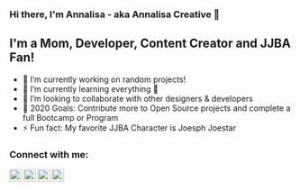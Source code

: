 ### Hi there, I'm Annalisa - aka Annalisa Creative 👋

## I'm a Mom, Developer, Content Creator and JJBA Fan!
- 🔭 I’m currently working on random projects!
- 🌱 I’m currently learning everything 🤣
- 👯 I’m looking to collaborate with other designers & developers
- 🥅 2020 Goals: Contribute more to Open Source projects and complete a full Bootcamp or Program
- ⚡ Fun fact: My favorite JJBA Character is Joesph Joestar

### Connect with me:

[<img align="left" alt="annalisacreative | YouTube" width="22px" src="https://cdn.jsdelivr.net/npm/simple-icons@v3/icons/youtube.svg" />][youtube]
[<img align="left" alt="annalisacreative | Twitter" width="22px" src="https://cdn.jsdelivr.net/npm/simple-icons@v3/icons/twitter.svg" />][twitter]
[<img align="left" alt="annalisacreative | LinkedIn" width="22px" src="https://cdn.jsdelivr.net/npm/simple-icons@v3/icons/linkedin.svg" />][linkedin]
[<img align="left" alt="annalisacreative | Instagram" width="22px" src="https://cdn.jsdelivr.net/npm/simple-icons@v3/icons/instagram.svg" />][instagram]

<br/>

[twitter]: https://twitter.com/annalisacreate
[youtube]: https://youtube.com/annalisacreative
[instagram]: https://instagram.com/annalisacreative
[linkedin]: https://linkedin.com/in/annalisacoleman